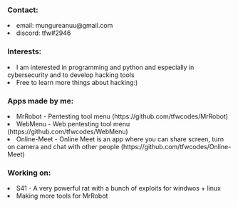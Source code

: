 ### Contact:

<li> email: mungureanuu@gmail.com
<li> discord: tfw#2946

### Interests:

<li> I am interested in programming and python and especially in cybersecurity and to develop hacking tools
<li> Free to learn more things about hacking:)

  
### Apps made by me:
  
  <li> MrRobot - Pentesting tool menu (https://github.com/tfwcodes/MrRobot)
  <li> WebMenu - Web pentesting tool menu (https://github.com/tfwcodes/WebMenu)
  <li> Online-Meet - Online Meet is an app where you can share screen, turn on camera and chat with other people (https://github.com/tfwcodes/Online-Meet)
    
    
### Working on:
    
<li> S41 - A very powerful rat with a bunch of exploits for windwos + linux
<Li> Making more tools for MrRobot
